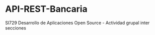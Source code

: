 # API-REST-Bancaria
SI729 Desarrollo de Aplicaciones Open Source - Actividad grupal inter secciones
